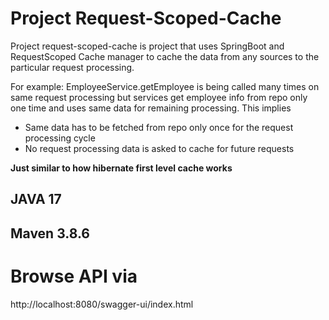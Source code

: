 # Project Request-Scoped-Cache

Project request-scoped-cache is project that uses SpringBoot and RequestScoped Cache manager to cache the
data from any sources to the particular request processing.

For example:
EmployeeService.getEmployee is being called many times on same request processing 
but services get employee info from repo only one time and uses same data for remaining processing.
This implies 
- Same data has to be fetched from repo only once for the request processing cycle
- No request processing data is asked to cache for future requests

<b> Just similar to how hibernate first level cache works </b>


## JAVA 17
## Maven 3.8.6


# Browse API via
http://localhost:8080/swagger-ui/index.html



